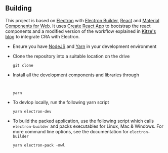 



Building
--------
This project is based on [Electron](http://electron.atom.io/) with 
[Electron Builder](https://www.electron.build/), [React](https://facebook.github.io/react/)
and [Material Components for Web](https://github.com/material-components/material-components-web-react/). It uses [Create React App](https://github.com/facebookincubator/create-react-app)
to bootstrap the react components and a modified version of the workflow
explained in [Kitze's blog](https://medium.com/@kitze/%EF%B8%8F-from-react-to-an-electron-app-ready-for-production-a0468ecb1da3)
to integrate CRA with Electron.

- Ensure you have [NodeJS](https://nodejs.org/) and [Yarn](https://yarnpkg.com/) in your development environment

- Clone the repository into a suitable location on the drive
  ```
  git clone 
  ```
- Install all the development components and libraries through
  ```
  
  
  yarn 
  ```
  
- To devlop locally, run the following yarn script
  ```
  yarn electron-dev
  ```

- To build the packed application, use the following script which calls `electron-builder`
  and packs executables for Linux, Mac & Windows. For more command line options, see
  the documentation for `electron-builder`
  ```
  yarn electron-pack -mwl
  ```
  

